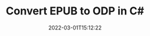 ---
############################# Static ############################
layout: "auto-gen-conversion"
date: 2022-03-01T15:12:22
draft: false
otherformats: bmp dcm emf emz epub gif ico jp2 jpeg jpg pdf png psb psd svg svgz tex tga tif tiff webp wmf wmz xps
breadcrumb: EPUB to ODP in C#

############################# Head ############################
head_title: "EPUB to ODP Converter in C#"
head_description: "Convert EPUB to ODP in .NET using a few lines of code. Use the GroupDocs Document Conversion API to convert over 160 file formats."

############################# Header ############################
title: "Convert EPUB to ODP in C#"
description: "EPUB to ODP conversion with a few lines of .NET code"
bg_image: "https://cms.admin.containerize.com/templates/aspose/App_Themes/V3/images/bg/header1.png"
bg_overlay: false
button:
    enable: true

############################# SubMenu ############################
submenu:
    enable: true

    left:
        img_alt: "GroupDocs.Conversion for .NET"
        image: "https://cms.admin.containerize.com/templates/groupdocs/images/product-logos/90x90-noborder/groupdocs-conversion-net.png"
        product: "GroupDocs.Conversion"
        platform: ".NET"

    

############################# About ############################
about:
    enable: true
    title: "About GroupDocs.Conversion для .NET API"
    content: |
        [GroupDocs.Conversion for .NET](https://products.groupdocs.com/conversion/net/) can be used to convert Microsoft Word, Excel, PowerPoint, PDF, Visio and other formats. GroupDocs.Conversion is a standalone API that is suitable for back-end and internal systems where high performance is required. It does not depend on any software such as Microsoft or Open Office.
    

overview:
    enable: true
    content: |
        Convert your EPUB files to ODP in .NET easily. You can use just a couple of C# code lines in any platform of your choice like - Windows, Linux, macOS.
        You can try EPUB to ODP conversion for free and evaluate conversion results quality.
        Along with simple file conversion scenarios you can try more advanced options for loading source EPUB file and for saving output ODP result. 
        
        For example, for the source EPUB file you may use the following load options:

        * auto-detect file format;
        * specify password for protected files (if file format supports it);
        * replace missing fonts to preserve document appearance.
        
        There are also advanced convert options for the ODP file:

        * convert specific document page or page range;
        * add a watermark to the converted ODP file.

        Once conversion is completed you can save your ODP file to the local file path or any third-party storage like FTP, Amazon S3, Google Drive, Dropbox etc.
        Please note - to convert EPUB to ODP there is no need for any additional software installed - like MS Office, Open Office, Adobe Acrobat Reader etc. 


############################# Steps ############################
steps:
    enable: true
    title_left: "Steps to convert EPUB to ODP in C#"
    content_left: |
        [GroupDocs.Conversion](https://products.groupdocs.com/conversion/net/) makes it easy for developers to convert a EPUB file to ODP with a few lines of code.

        * Create an instance of the Converter class and provide the file EPUB with the full path
        * Create and set ConvertOptions for ODP type.
        * Call the Converter.Convert method and pass the full path and format (ODP) as a parameter
        
    title_right: "System Requirements"
    content_right: |
        Basic conversion with GroupDocs.Conversion for .NET can be done in just a few simple steps. Our APIs are supported on all major platforms and operating systems. Before executing the code below, make sure you have the following prerequisites installed on your system.

        * Operating systems: Microsoft Windows, Linux, MacOS
        * Development environments: Microsoft Visual Studio, Xamarin, MonoDevelop
        * Frameworks: .NET Framework, .NET Standard, .NET Core, Mono
        * Get the latest GroupDocs.Conversion for .NET from [Nuget](https://www.nuget.org/packages/groupdocs.conversion)
        
    code: |
        ```cs
        // Load EPUB file
        var converter = new GroupDocs.Conversion.Converter("template.epub");
        // Set conversion parameters for ODP format
        var convertOptions = converter.GetPossibleConversions()["odp"].ConvertOptions;
        // Convert to ODP format
        converter.Convert("output.odp", convertOptions);        
        ```
        
demos:
    enable: true
    title: "EPUB to ODP Live Demo"
    content: |
       Convert EPUB to ODP now by visiting the [GroupDocs.Conversion App](https://products.groupdocs.app/conversion/family) website. Online demo has the following advantages
          

more_formats:
    enable: true
    title: "Other supported transformations EPUB"
    content: "You can also convert EPUB to many other file formats. Please see the list below."
       
       
back_to_top:
    enable: true
---